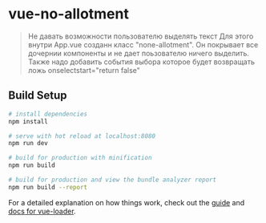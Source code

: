 # vue-no-allotment

> Не давать возможности пользователю выделять текст
> Для этого внутри App.vue созданн класс "none-allotment". Он покрывает все дочернии компоненты и не дает поьзователю ничего выделить.
>Также надо добавить события выбора которое будет возвращать ложь onselectstart="return false"

## Build Setup

```bash
# install dependencies
npm install

# serve with hot reload at localhost:8080
npm run dev

# build for production with minification
npm run build

# build for production and view the bundle analyzer report
npm run build --report
```

For a detailed explanation on how things work, check out the [guide](http://vuejs-templates.github.io/webpack/) and [docs for vue-loader](http://vuejs.github.io/vue-loader).
